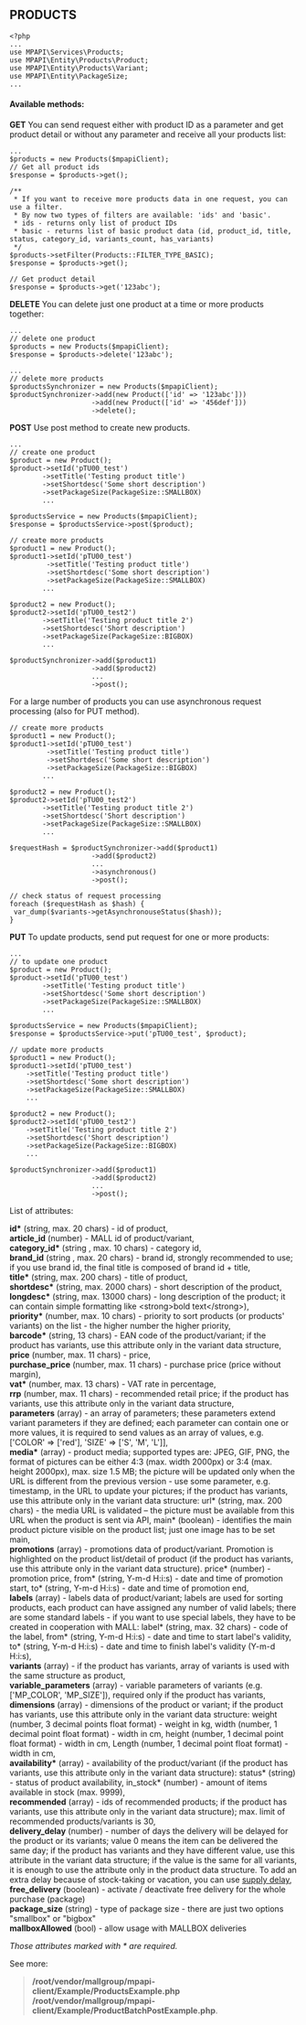 ## PRODUCTS

```
<?php
...
use MPAPI\Services\Products;
use MPAPI\Entity\Products\Product;
use MPAPI\Entity\Products\Variant;
use MPAPI\Entity\PackageSize;
...
```

#### Available methods:
**GET**
You can send request either with product ID as a parameter and get product detail or without any parameter and receive all your products list:
```
...
$products = new Products($mpapiClient);
// Get all product ids
$response = $products->get();

/**
 * If you want to receive more products data in one request, you can use a filter.
 * By now two types of filters are available: 'ids' and 'basic'.
 * ids - returns only list of product IDs
 * basic - returns list of basic product data (id, product_id, title, status, category_id, variants_count, has_variants)
 */
$products->setFilter(Products::FILTER_TYPE_BASIC);
$response = $products->get();

// Get product detail
$response = $products->get('123abc');
```

**DELETE**
You can delete just one product at a time or more products together:
```
...
// delete one product
$products = new Products($mpapiClient);
$response = $products->delete('123abc');

...
// delete more products
$productsSynchronizer = new Products($mpapiClient);
$productSynchronizer->add(new Product(['id' => '123abc']))
					->add(new Product(['id' => '456def']))
					->delete();
```

**POST**
Use post method to create new products.
```
...
// create one product
$product = new Product();
$product->setId('pTU00_test')
		->setTitle('Testing product title')
		->setShortdesc('Some short description')
		->setPackageSize(PackageSize::SMALLBOX)
		...

$productsService = new Products($mpapiClient);
$response = $productsService->post($product);
```

```
// create more products
$product1 = new Product();
$product1->setId('pTU00_test')
		 ->setTitle('Testing product title')
		 ->setShortdesc('Some short description')
		 ->setPackageSize(PackageSize::SMALLBOX)
		...

$product2 = new Product();
$product2->setId('pTU00_test2')
		->setTitle('Testing product title 2')
		->setShortdesc('Short description')
		->setPackageSize(PackageSize::BIGBOX)
		...

$productSynchronizer->add($product1)
					->add($product2)
					...
					->post();
```
For a large number of products you can use asynchronous request processing (also for PUT method).
```
// create more products
$product1 = new Product();
$product1->setId('pTU00_test')
		 ->setTitle('Testing product title')
		 ->setShortdesc('Some short description')
		 ->setPackageSize(PackageSize::BIGBOX)
		...

$product2 = new Product();
$product2->setId('pTU00_test2')
		->setTitle('Testing product title 2')
		->setShortdesc('Short description')
		->setPackageSize(PackageSize::SMALLBOX)
		...

$requestHash = $productSynchronizer->add($product1)
					->add($product2)
					...
					->asynchronous()
					->post();

// check status of request processing
foreach ($requestHash as $hash) {
 var_dump($variants->getAsynchronouseStatus($hash));
}

```

**PUT**
To update products, send put request for one or more products:
```
...
// to update one product
$product = new Product();
$product->setId('pTU00_test')
		->setTitle('Testing product title')
		->setShortdesc('Some short description')
		->setPackageSize(PackageSize::SMALLBOX)
		...

$productsService = new Products($mpapiClient);
$response = $productsService->put('pTU00_test', $product);
```

```
// update more products
$product1 = new Product();
$product1->setId('pTU00_test')
	->setTitle('Testing product title')
	->setShortdesc('Some short description')
	->setPackageSize(PackageSize::SMALLBOX)
	...

$product2 = new Product();
$product2->setId('pTU00_test2')
	->setTitle('Testing product title 2')
	->setShortdesc('Short description')
	->setPackageSize(PackageSize::BIGBOX)
	...

$productSynchronizer->add($product1)
					->add($product2)
					...
					->post();
```

List of attributes:

__id*__ (string, max. 20 chars) - id of product,  
__article_id__ (number) - MALL id of product/variant,  
__category_id*__ (string , max. 10 chars) - category id,  
__brand_id__ (string , max. 20 chars) - brand id, strongly recommended to use; if you use brand id, the final title is composed of brand id + title,  
__title*__ (string, max. 200 chars) - title of product,  
__shortdesc*__ (string, max. 2000 chars) - short description of the product,  
__longdesc*__ (string, max. 13000 chars) - long description of the product; it can contain simple formatting like \<strong\>bold text\</strong\>),  
__priority*__ (number, max. 10 chars) - priority to sort products (or products' variants) on the list - the higher number the higher priority,  
__barcode*__ (string, 13 chars) - EAN code of the product/variant; if the product has variants, use this attribute only in the variant data structure,  
__price__ (number, max. 11 chars) - price,  
__purchase_price__ (number, max. 11 chars) - purchase price (price without margin),  
__vat*__ (number, max. 13 chars) - VAT rate in percentage,  
__rrp__ (number, max. 11 chars) - recommended retail price; if the product has variants, use this attribute only in the variant data structure,  
__parameters__ (array) - an array of parameters; these parameters extend variant parameters if they are defined; each parameter can contain one or more values, it is required to send values as an array of values, e.g. ['COLOR' => ['red'], 'SIZE' => ['S', 'M', 'L']],  
__media*__ (array) - product media; supported types are: JPEG, GIF, PNG, the format of pictures can be either 4:3 (max. width 2000px) or 3:4 (max. height 2000px), max. size 1.5 MB; the picture will be updated only when the URL is different from the previous version - use some parameter, e.g. timestamp, in the URL to update your pictures; if the product has variants, use this attribute only in the variant data structure: url* (string, max. 200 chars) - the media URL is validated – the picture must be available from this URL when the product is sent via API, main* (boolean) - identifies the main product picture visible on the product list; just one image has to be set main,  
__promotions__ (array) - promotions data of product/variant. Promotion is highlighted on the product list/detail of product (if the product has variants, use this attribute only in the variant data structure). price* (number) - promotion price, from* (string, Y-m-d H:i:s) - date and time of promotion start, to* (string, Y-m-d H:i:s) - date and time of promotion end,  
__labels__ (array) - labels data of product/variant; labels are used for sorting products, each product can have assigned any number of valid labels; there are some standard labels - if you want to use special labels, they have to be created in cooperation with MALL: label* (string, max. 32 chars) - code of the label, from* (string, Y-m-d H:i:s) - date and time to start label's validity, to* (string, Y-m-d H:i:s) - date and time to finish label's validity (Y-m-d H:i:s),  
__variants__ (array) - if the product has variants, array of variants is used with the same structure as product,  
__variable_parameters__ (array) - variable parameters of variants (e.g. ['MP_COLOR', 'MP_SIZE']), required only if the product has variants,  
__dimensions__ (array) - dimensions of the product or variant; if the product has variants, use this attribute only in the variant data structure: weight (number, 3 decimal points float format) - weight in kg, width (number, 1 decimal point float format) - width in cm, height (number, 1 decimal point float format) - width in cm, Length (number, 1 decimal point float format) - width in cm,  
__availability*__ (array) - availability of the product/variant (if the product has variants, use this attribute only in the variant data structure): status* (string) - status of product availability, in_stock* (number) - amount of items available in stock (max. 9999),  
__recommended__ (array) - ids of recommended products; if the product has variants, use this attribute only in the variant data structure); max. limit of recommended products/variants is 30,  
__delivery_delay__ (number) - number of days the delivery will be delayed for the product or its variants; value 0 means the item can be delivered the same day; if the product has variants and they have different value, use this attribute in the variant data structure; if the value is the same for all variants, it is enough to use the attribute only in the product data structure. To add an extra delay because of stock-taking or vacation, you can use [supply delay](https://github.com/mallgroup/mpapi-client-php/blob/master/doc/SUPPLY_DELAY.md),  
__free_delivery__ (boolean) - activate / deactivate free delivery for the whole purchase (package)  
__package_size__ (string) - type of package size - there are just two options "smallbox" or "bigbox"  
__mallboxAllowed__ (bool) - allow usage with MALLBOX deliveries    

*Those attributes marked with * are required.*

See more:
> **/root/vendor/mallgroup/mpapi-client/Example/ProductsExample.php**
> **/root/vendor/mallgroup/mpapi-client/Example/ProductBatchPostExample.php**.
